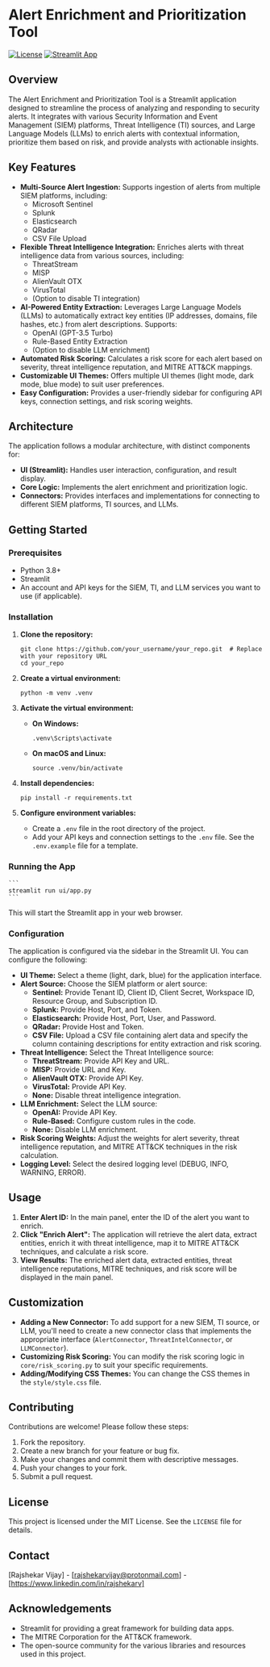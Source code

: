 # Alert Enrichment and Prioritization Tool

[![License](https://img.shields.io/badge/License-MIT-blue.svg)](LICENSE)  <!-- Replace with your license badge -->
[![Streamlit App](https://img.shields.io/badge/Streamlit-App-orange)](https://share.streamlit.io/your_username/your_repo)  <!-- Replace with your Streamlit Share link if deployed -->

## Overview

The Alert Enrichment and Prioritization Tool is a Streamlit application designed to streamline the process of analyzing and responding to security alerts. It integrates with various Security Information and Event Management (SIEM) platforms, Threat Intelligence (TI) sources, and Large Language Models (LLMs) to enrich alerts with contextual information, prioritize them based on risk, and provide analysts with actionable insights.

## Key Features

*   **Multi-Source Alert Ingestion:** Supports ingestion of alerts from multiple SIEM platforms, including:
    *   Microsoft Sentinel
    *   Splunk
    *   Elasticsearch
    *   QRadar
    *   CSV File Upload
*   **Flexible Threat Intelligence Integration:** Enriches alerts with threat intelligence data from various sources, including:
    *   ThreatStream
    *   MISP
    *   AlienVault OTX
    *   VirusTotal
    *   (Option to disable TI integration)
*   **AI-Powered Entity Extraction:** Leverages Large Language Models (LLMs) to automatically extract key entities (IP addresses, domains, file hashes, etc.) from alert descriptions. Supports:
    *   OpenAI (GPT-3.5 Turbo)
    *   Rule-Based Entity Extraction
    *   (Option to disable LLM enrichment)
*   **Automated Risk Scoring:** Calculates a risk score for each alert based on severity, threat intelligence reputation, and MITRE ATT&CK mappings.
*   **Customizable UI Themes:** Offers multiple UI themes (light mode, dark mode, blue mode) to suit user preferences.
*   **Easy Configuration:** Provides a user-friendly sidebar for configuring API keys, connection settings, and risk scoring weights.

## Architecture

The application follows a modular architecture, with distinct components for:

*   **UI (Streamlit):** Handles user interaction, configuration, and result display.
*   **Core Logic:** Implements the alert enrichment and prioritization logic.
*   **Connectors:** Provides interfaces and implementations for connecting to different SIEM platforms, TI sources, and LLMs.

## Getting Started

### Prerequisites

*   Python 3.8+
*   Streamlit
*   An account and API keys for the SIEM, TI, and LLM services you want to use (if applicable).

### Installation

1.  **Clone the repository:**

    ```
    git clone https://github.com/your_username/your_repo.git  # Replace with your repository URL
    cd your_repo
    ```

2.  **Create a virtual environment:**

    ```
    python -m venv .venv
    ```

3.  **Activate the virtual environment:**

    *   **On Windows:**

        ```
        .venv\Scripts\activate
        ```

    *   **On macOS and Linux:**

        ```
        source .venv/bin/activate
        ```

4.  **Install dependencies:**

    ```
    pip install -r requirements.txt
    ```

5.  **Configure environment variables:**

    *   Create a `.env` file in the root directory of the project.
    *   Add your API keys and connection settings to the `.env` file. See the `.env.example` file for a template.

### Running the App

    ```
    streamlit run ui/app.py
    ```

This will start the Streamlit app in your web browser.

### Configuration

The application is configured via the sidebar in the Streamlit UI. You can configure the following:

*   **UI Theme:** Select a theme (light, dark, blue) for the application interface.
*   **Alert Source:** Choose the SIEM platform or alert source:
    *   **Sentinel:** Provide Tenant ID, Client ID, Client Secret, Workspace ID, Resource Group, and Subscription ID.
    *   **Splunk:** Provide Host, Port, and Token.
    *   **Elasticsearch:** Provide Host, Port, User, and Password.
    *   **QRadar:** Provide Host and Token.
    *   **CSV File:** Upload a CSV file containing alert data and specify the column containing descriptions for entity extraction and risk scoring.
*   **Threat Intelligence:** Select the Threat Intelligence source:
    *   **ThreatStream:** Provide API Key and URL.
    *   **MISP:** Provide URL and Key.
    *   **AlienVault OTX:** Provide API Key.
    *   **VirusTotal:** Provide API Key.
    *   **None:** Disable threat intelligence integration.
*   **LLM Enrichment:** Select the LLM source:
    *   **OpenAI:** Provide API Key.
    *   **Rule-Based:** Configure custom rules in the code.
    *   **None:** Disable LLM enrichment.
*   **Risk Scoring Weights:** Adjust the weights for alert severity, threat intelligence reputation, and MITRE ATT&CK techniques in the risk calculation.
*   **Logging Level:** Select the desired logging level (DEBUG, INFO, WARNING, ERROR).

## Usage

1.  **Enter Alert ID:** In the main panel, enter the ID of the alert you want to enrich.
2.  **Click "Enrich Alert":** The application will retrieve the alert data, extract entities, enrich it with threat intelligence, map it to MITRE ATT&CK techniques, and calculate a risk score.
3.  **View Results:** The enriched alert data, extracted entities, threat intelligence reputations, MITRE techniques, and risk score will be displayed in the main panel.

## Customization

*   **Adding a New Connector:** To add support for a new SIEM, TI source, or LLM, you'll need to create a new connector class that implements the appropriate interface (`AlertConnector`, `ThreatIntelConnector`, or `LLMConnector`).
*   **Customizing Risk Scoring:** You can modify the risk scoring logic in `core/risk_scoring.py` to suit your specific requirements.
*   **Adding/Modifying CSS Themes:** You can change the CSS themes in the `style/style.css` file.

## Contributing

Contributions are welcome! Please follow these steps:

1.  Fork the repository.
2.  Create a new branch for your feature or bug fix.
3.  Make your changes and commit them with descriptive messages.
4.  Push your changes to your fork.
5.  Submit a pull request.

## License

This project is licensed under the MIT License. See the `LICENSE` file for details.

## Contact

[Rajshekar Vijay] - [rajshekarvijay@protonmail.com] - [https://www.linkedin.com/in/rajshekarv]

## Acknowledgements

*   Streamlit for providing a great framework for building data apps.
*   The MITRE Corporation for the ATT&CK framework.
*   The open-source community for the various libraries and resources used in this project.


